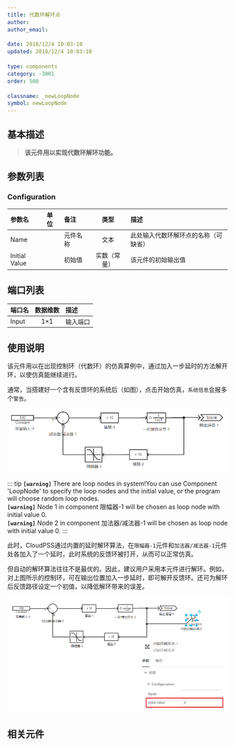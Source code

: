 ```yaml
---
title: 代数环解环点
author: 
author_email:

date: 2018/12/4 10:03:10
updated: 2018/12/4 10:03:10

type: components
category: -3001
order: 500

classname: _newLoopNode
symbol: newLoopNode
---
```

## 基本描述


> **该元件用以实现代数环解环功能。**

## 参数列表
### Configuration
| 参数名 | 单位 | 备注 | 类型 | 描述 |
| :--- | :--- | :--- | :--: | :--- |
| Name |  | 元件名称 | 文本 | 此处输入代数环解环点的名称（可缺省） |
| Initial Value |  | 初始值 | 实数（常量） | 该元件的初始输出值 |


## 端口列表

| 端口名 | 数据维数 | 描述 |
| :--- | :--:  | :--- |
| Input | 1×1 |输入端口 |

## 使用说明

该元件用以在出现控制环（代数环）的仿真算例中，通过加入一步延时的方法解开环，以使仿真能继续进行。 

通常，当搭建好一个含有反馈环的系统后（如图），点击开始仿真，`系统信息`会报多个`警告`。

![带环系统](./loopnew.png)

::: tip
**`[warning]`** There are loop nodes in system!You can use Component 'LoopNode' to specify the loop nodes and the initial value, or the program will choose random loop nodes.  
**`[warning]`** Node 1 in component 限幅器-1 will be chosen as loop node with initial value 0.  
**`[warning]`** Node 2 in component 加法器/减法器-1 will be chosen as loop node with initial value 0.
:::

此时，CloudPSS通过内置的延时解环算法，在`限幅器-1`元件和`加法器/减法器-1`元件处各加入了一个延时，此时系统的反馈环被打开，从而可以正常仿真。

但自动的解环算法往往不是最优的。因此，建议用户采用本元件进行解环。例如，对上图所示的控制环，可在输出位置加入一步延时，即可解开反馈环。还可为解环后反馈路径设定一个初值，以降低解环带来的误差。

![带环系统解环](./breakloopnew.png)


## 相关元件



